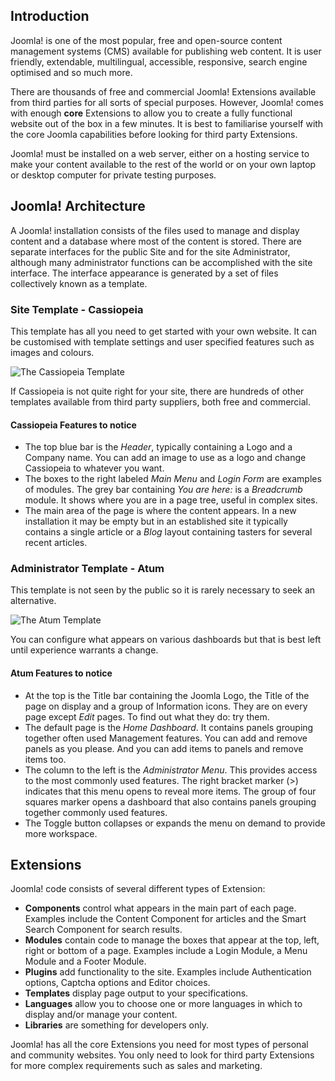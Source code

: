 <!-- Filename: J4.x:Introduction_to_Joomla! / Display title: Introduction to Joomla! -->

## Introduction

Joomla! is one of the most popular, free and open-source content
management systems (CMS) available for publishing web content. It is
user friendly, extendable, multilingual, accessible, responsive, search
engine optimised and so much more.

There are thousands of free and commercial Joomla! Extensions available
from third parties for all sorts of special purposes. However, Joomla!
comes with enough **core** Extensions to allow you to create a fully
functional website out of the box in a few minutes. It is best to
familiarise yourself with the core Joomla capabilities before looking
for third party Extensions.

Joomla! must be installed on a web server, either on a hosting service
to make your content available to the rest of the world or on your own
laptop or desktop computer for private testing purposes.

## Joomla! Architecture

A Joomla! installation consists of the files used to manage and display
content and a database where most of the content is stored. There are
separate interfaces for the public Site and for the site Administrator,
although many administrator functions can be accomplished with the site
interface. The interface appearance is generated by a set of files
collectively known as a template.

### Site Template - Cassiopeia

This template has all you need to get started with your own website. It
can be customised with template settings and user specified features
such as images and colours.

![The Cassiopeia Template](../../../en/images/getting-started/introduction-to-joomla-cassiopeia.png "The Cassiopeia Template")

If Cassiopeia is not quite right for your site, there are hundreds of
other templates available from third party suppliers, both free and
commercial.

#### Cassiopeia Features to notice

- The top blue bar is the *Header*, typically containing a Logo and a
  Company name. You can add an image to use as a logo and change
  Cassiopeia to whatever you want.
- The boxes to the right labeled *Main Menu* and *Login Form* are
  examples of modules. The grey bar containing *You are here:* is a
  *Breadcrumb* module. It shows where you are in a page tree, useful in
  complex sites.
- The main area of the page is where the content appears. In a new installation 
  it may be empty but in an established site it typically contains a single
  article or a *Blog* layout containing tasters for several recent articles.

### Administrator Template - Atum

This template is not seen by the public so it is rarely necessary to
seek an alternative.

![The Atum Template](../../../en/images/getting-started/introduction-to-joomla-atum.png "The Atum Template")

You can configure what appears on various dashboards but that is best
left until experience warrants a change.

#### Atum Features to notice

- At the top is the Title bar containing the Joomla Logo, the Title of
  the page on display and a group of Information icons. They are on
  every page except *Edit* pages. To find out what they do: try them.
- The default page is the *Home Dashboard*. It contains panels grouping
  together often used Management features. You can add and remove panels
  as you please. And you can add items to panels and remove items too.
- The column to the left is the *Administrator Menu*. This provides
  access to the most commonly used features. The right bracket marker
  (\>) indicates that this menu opens to reveal more items. The group of
  four squares marker opens a dashboard that also contains panels
  grouping together commonly used features.
- The Toggle button collapses or expands the menu on demand to provide
  more workspace.

## Extensions

Joomla! code consists of several different types of Extension:

- **Components** control what appears in the main part of each page.
  Examples include the Content Component for articles and the Smart
  Search Component for search results.
- **Modules** contain code to manage the boxes that appear at the top,
  left, right or bottom of a page. Examples include a Login Module, a
  Menu Module and a Footer Module.
- **Plugins** add functionality to the site. Examples include
  Authentication options, Captcha options and Editor choices.
- **Templates** display page output to your specifications.
- **Languages** allow you to choose one or more languages in which to
  display and/or manage your content.
- **Libraries** are something for developers only.

Joomla! has all the core Extensions you need for most types of personal
and community websites. You only need to look for third party Extensions
for more complex requirements such as sales and marketing.
